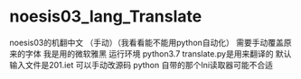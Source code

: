 # noesis03_lang_Translate
noesis03的机翻中文 （手动）（我看看能不能用python自动化）
需要手动覆盖原来的字体 我是用的微软雅黑
运行环境 python3.7 
translate.py是用来翻译的 默认输入文件是201.iet 可以手动改源码
python 自带的那个Ini读取器可能不合适
